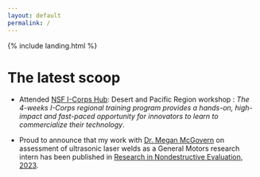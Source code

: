 ```yaml
---
layout: default
permalink: /
---
```


{% include landing.html %}

# The latest scoop

* Attended [NSF I-Corps Hub](https://desertpacificicorps.org): Desert and Pacific Region workshop : *The 4-weeks I-Corps regional training program provides a hands-on, high-impact and fast-paced opportunity for innovators to learn to commercialize their technology*. 

* Proud to announce that my work with [Dr. Megan McGovern](https://scholar.google.com/citations?user=nat2K_kAAAAJ&hl=en) on assessment of ultrasonic laser welds as a General Motors research intern has been published in [Research in Nondestructive Evaluation, 2023](https://doi.org/10.1080/09349847.2023.2195369).  
